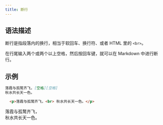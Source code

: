 ```yaml
---
title: 断行
---
```


## 语法描述

断行是指段落内的换行，相当于软回车、换行符、或者 HTML 里的 ```<br>```。

在行尾输入两个或两个以上空格，然后按回车键，就可以在 Markdown 中进行断行。

## 示例

```md
落霞与孤鹜齐飞，[空格][空格]
秋水共长天一色。
```

```html
  <p>落霞与孤鹜齐飞，<br> 秋水共长天一色。</p>
```

<div class="exmp">
  <p>落霞与孤鹜齐飞，<br> 秋水共长天一色。</p>
</div>


